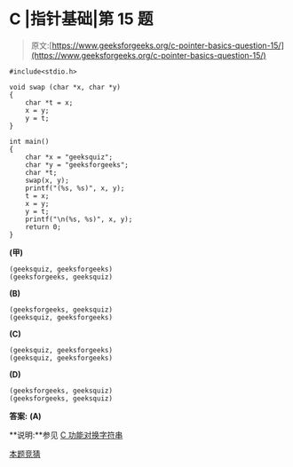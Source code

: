 # C |指针基础|第 15 题

> 原文:[https://www.geeksforgeeks.org/c-pointer-basics-question-15/](https://www.geeksforgeeks.org/c-pointer-basics-question-15/)

```
#include<stdio.h>

void swap (char *x, char *y)
{
    char *t = x;
    x = y;
    y = t;
}

int main()
{
    char *x = "geeksquiz";
    char *y = "geeksforgeeks";
    char *t;
    swap(x, y);
    printf("(%s, %s)", x, y);
    t = x;
    x = y;
    y = t;
    printf("\n(%s, %s)", x, y);
    return 0;
}
```

**(甲)**

```
(geeksquiz, geeksforgeeks)
(geeksforgeeks, geeksquiz)
```

**(B)**

```
(geeksforgeeks, geeksquiz)
(geeksquiz, geeksforgeeks)
```

**(C)**

```
(geeksquiz, geeksforgeeks)
(geeksquiz, geeksforgeeks)
```

**(D)**

```
(geeksforgeeks, geeksquiz)
(geeksforgeeks, geeksquiz)
```

**答案:** **(A)**

**说明:**参见 [C 功能对换字符串](https://www.geeksforgeeks.org/swap-strings-in-c/)

[本题竞猜](https://www.geeksforgeeks.org/quiz-corner-gq/)